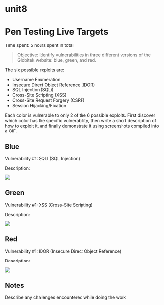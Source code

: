 # unit8

# Pen Testing Live Targets

Time spent: 5 hours spent in total

> Objective: Identify vulnerabilities in three different versions of the Globitek website: blue, green, and red.

The six possible exploits are:

* Username Enumeration
* Insecure Direct Object Reference (IDOR)
* SQL Injection (SQLi)
* Cross-Site Scripting (XSS)
* Cross-Site Request Forgery (CSRF)
* Session Hijacking/Fixation

Each color is vulnerable to only 2 of the 6 possible exploits. First discover which color has the specific vulnerability, then write a short description of how to exploit it, and finally demonstrate it using screenshots compiled into a GIF.

## Blue

Vulnerability #1: SQLI (SQL Injection)

Description:

<img src="blue-vuln1.gif">


## Green

Vulnerability #1: XSS (Cross-Site Scripting)

Description:

<img src="green-vuln1.gif">


## Red

Vulnerability #1: IDOR (Insecure Direct Object Reference)

Description:

<img src="red-vuln1.gif">


## Notes

Describe any challenges encountered while doing the work
